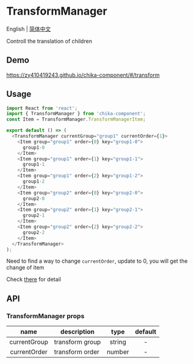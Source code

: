 # TransformManager

English | [简体中文](./README-zh_CN.md)

Controll the translation of children

## Demo

https://zy410419243.github.io/chika-component/#/transform

## Usage

```js
import React from 'react';
import { TransformManager } from 'chika-component';
const Item = TransformManager.TransformManagerItem;

export default () => (
  <TransformManager currentGroup="group1" currentOrder={1}>
    <Item group="group1" order={0} key="group1-0">
      group1-0
    </Item>
    <Item group="group1" order={1} key="group1-1">
      group1-1
    </Item>
    <Item group="group1" order={2} key="group1-2">
      group1-2
    </Item>
    <Item group="group2" order={0} key="group2-0">
      group2-0
    </Item>
    <Item group="group2" order={1} key="group2-1">
      group2-1
    </Item>
    <Item group="group2" order={2} key="group2-2">
      group2-2
    </Item>
  </TransformManager>
);
```

Need to find a way to change `currentOrder`, update to 0, you will get the change of item

Check [there](../../demo/TransformManager/index.tsx) for detail

## API

### TransformManager props

|     name     | description     |  type  | default |
| :----------: | --------------- | :----: | :-----: |
| currentGroup | transform group | string |    -    |
| currentOrder | transform order | number |    -    |
